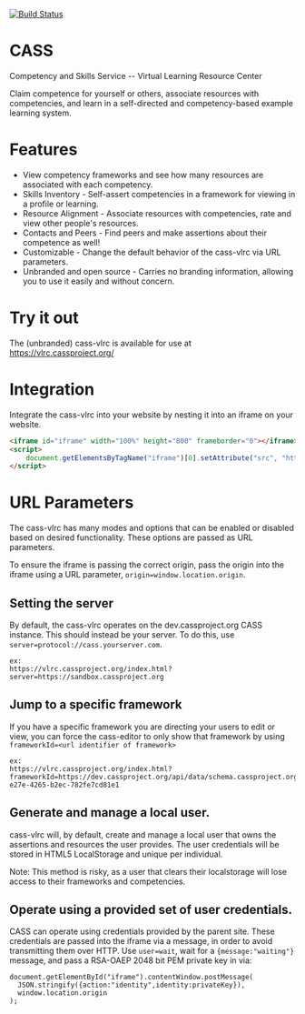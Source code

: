 [![Build Status](https://travis-ci.org/cassproject/cass-vlrc.svg?branch=master)](https://travis-ci.org/cassproject/cass-vlrc)
# CASS
Competency and Skills Service -- Virtual Learning Resource Center

Claim competence for yourself or others, associate resources with competencies, and learn in a self-directed and competency-based example learning system.

# Features
 * View competency frameworks and see how many resources are associated with each competency.
 * Skills Inventory - Self-assert competencies in a framework for viewing in a profile or learning.
 * Resource Alignment - Associate resources with competencies, rate and view other people's resources.
 * Contacts and Peers - Find peers and make assertions about their competence as well!
 * Customizable - Change the default behavior of the cass-vlrc via URL parameters.
 * Unbranded and open source - Carries no branding information, allowing you to use it easily and without concern.

# Try it out
The (unbranded) cass-vlrc is available for use at https://vlrc.cassproject.org/

# Integration
Integrate the cass-vlrc into your website by nesting it into an iframe on your website.

```html
<iframe id="iframe" width="100%" height="800" frameborder="0"></iframe>
<script>
    document.getElementsByTagName("iframe")[0].setAttribute("src", "https://vlrc.cassproject.org/");
</script>
```

# URL Parameters
The cass-vlrc has many modes and options that can be enabled or disabled based on desired functionality. These options are passed as URL parameters.

To ensure the iframe is passing the correct origin, pass the origin into the iframe using a URL parameter, `origin=window.location.origin`.

## Setting the server
By default, the cass-vlrc operates on the dev.cassproject.org CASS instance. This should instead be your server. To do this, use `server=protocol://cass.yourserver.com`.

    ex:
    https://vlrc.cassproject.org/index.html?server=https://sandbox.cassproject.org

## Jump to a specific framework
If you have a specific framework you are directing your users to edit or view, you can force the cass-editor to only show that framework by using `frameworkId=<url identifier of framework>`

    ex:
    https://vlrc.cassproject.org/index.html?frameworkId=https://dev.cassproject.org/api/data/schema.cassproject.org.0.3.Framework/e17ad428-e27e-4265-b2ec-782fe7cd81e1
    
## Generate and manage a local user.
cass-vlrc will, by default, create and manage a local user that owns the assertions and resources the user provides. The user credentials will be stored in HTML5 LocalStorage and unique per individual.
  
  Note: This method is risky, as a user that clears their localstorage will lose access to their frameworks and competencies.
  
## Operate using a provided set of user credentials.
CASS can operate using credentials provided by the parent site. These credentials are passed into the iframe via a message, in order to avoid transmitting them over HTTP. Use `user=wait`, wait for a `{message:"waiting"}` message, and pass a RSA-OAEP 2048 bit PEM private key in via:

    document.getElementById("iframe").contentWindow.postMessage(
      JSON.stringify({action:"identity",identity:privateKey}),
      window.location.origin
    );
    